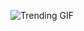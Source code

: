 ![Trending GIF](https://media0.giphy.com/media/v1.Y2lkPThiYjIxNzcydWt0YXFhbWEzMGU4OHBqdDMxM3lkeHJodTNvd2ZidmJrazdmdjdpdiZlcD12MV9naWZzX3NlYXJjaCZjdD1n/fryY00CO4xCz4uJuDQ/giphy.gif)

